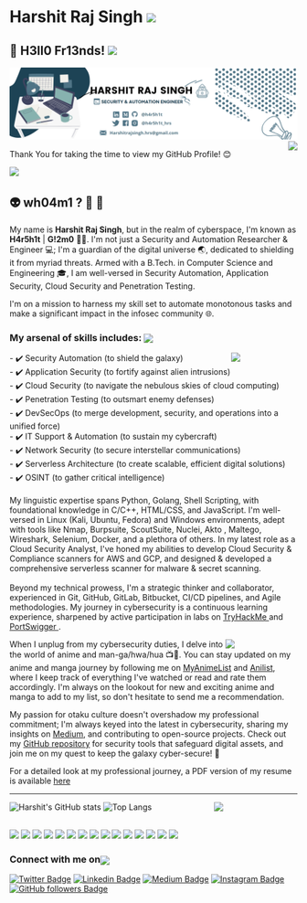 #  Harshit Raj Singh <img src="https://media.giphy.com/media/WUlplcMpOCEmTGBtBW/giphy.gif" width="50"></h1>

## 🤖 H3ll0 Fr13nds!  <img src="https://github.com/abhishekapk/abhishekapk/blob/master/Assests/Hi.gif" width="29px"> 

<!-- Banner Background -->
![Banner](image.png)
<img src="https://media.giphy.com/media/3pTZ5pUYLUHh6/giphy.gif" align="right">

Thank You for taking the time to view my GitHub Profile! 😊

![](https://komarev.com/ghpvc/?username=h4r5h1t&color=brightgreen)

## 👽 wh04m1 ? 🤔 💖
My name is **Harshit Raj Singh**, but in the realm of cyberspace, I'm known as **H4r5h1t** | **G!2m0** 👨‍💻. 
I'm not just a Security and Automation Researcher & Engineer 💻; I'm a guardian of the digital universe 🌏, dedicated to shielding it from myriad threats. Armed with a B.Tech. in Computer Science and Engineering 🎓, I am well-versed in Security Automation, Application Security, Cloud Security and Penetration Testing. 

I'm on a mission to harness my skill set to automate monotonous tasks and make a significant impact in the infosec community 🌐.

### My arsenal of skills includes: <img align='center' src = "https://media2.giphy.com/media/QssGEmpkyEOhBCb7e1/giphy.gif?cid=ecf05e47a0n3gi1bfqntqmob8g9aid1oyj2wr3ds3mg700bl&rid=giphy.gif" width = 33px> <br>
<p align="right"> <img src="https://media.giphy.com/media/JOLlBirHkuoVRPOMnZ/giphy.gif" width="23%" align="right"></p>
- ✔️ Security Automation (to shield the galaxy) <br>
- ✔️ Application Security (to fortify against alien intrusions) <br>
- ✔️ Cloud Security (to navigate the nebulous skies of cloud computing) <br>
- ✔️ Penetration Testing (to outsmart enemy defenses) <br>
- ✔️ DevSecOps (to merge development, security, and operations into a unified force) <br>
- ✔️ IT Support & Automation (to sustain my cybercraft) <br>
- ✔️ Network Security (to secure interstellar communications) <br>
- ✔️ Serverless Architecture (to create scalable, efficient digital solutions) <br>
- ✔️ OSINT (to gather critical intelligence) <br>
<br>
My linguistic expertise spans Python, Golang, Shell Scripting, with foundational knowledge in C/C++, HTML/CSS, and JavaScript. I'm well-versed in Linux (Kali, Ubuntu, Fedora) and Windows environments, adept with tools like Nmap, Burpsuite, ScoutSuite, Nuclei, Akto , Maltego, Wireshark, Selenium, Docker, and a plethora of others. 
In my latest role as a Cloud Security Analyst, I've honed my abilities to develop Cloud Security & Compliance scanners for AWS and GCP, and designed & developed a comprehensive serverless scanner for malware & secret scanning.
<br>
<br>
Beyond my technical prowess, I'm a strategic thinker and collaborator, experienced in Git, GitHub, GitLab, Bitbucket, CI/CD pipelines, and Agile methodologies. My journey in cybersecurity is a continuous learning experience, sharpened by active participation in labs on <a href="https://www.tryhackme.com/p/h4r5h1t.hrs"> TryHackMe </a> and <a href="https://portswigger.net/web-security/"> PortSwigger </a>.

<p align="right"> <img src="https://media.giphy.com/media/Sb7WSbjHFNIL6/giphy.gif" width="25%" align="right"> </p>

When I unplug from my cybersecurity duties, I delve into the world of anime and man-ga/hwa/hua 📺📖. 
You can stay updated on my anime and manga journey by following me on [MyAnimeList](https://myanimelist.net/profile/G12m0x19) and [Anilist](https://anilist.co/user/G12M0X19/), where I keep track of everything I've watched or read and rate them accordingly. I'm always on the lookout for new and exciting anime and manga to add to my list, so don't hesitate to send me a recommendation.

My passion for otaku culture doesn't overshadow my professional commitment; I'm always keyed into the latest in cybersecurity, sharing my insights on [Medium](https://h4r5h1t.medium.com/), and contributing to open-source projects.
Check out my [GitHub repository](https://github.com/h4r5h1t?tab=repositories) for security tools that safeguard digital assets, and join me on my quest to keep the galaxy cyber-secure! 🚀

For a detailed look at my professional journey, a PDF version of my resume is available [here](https://drive.google.com/file/d/1ATGBLJO-R0q4T6wRVj7smj_9oBb0bfKF/view?usp=sharing)

--------

<!-- <p align="left">
  <a href="https://github.com/h4r5h1t">
    <img src="https://github-readme-stats-sigma-five.vercel.app/api?username=h4r5h1t&count_private=true&theme=vision-friendly-dark&show_icons=true&include_all_commits=true" alt="Harshit's GitHub stats"  />
  </a>
  <img src="https://media.giphy.com/media/RbDKaczqWovIugyJmW/giphy.gif" width="25%"/>
  <img src="https://media.giphy.com/media/2IudUHdI075HL02Pkk/giphy.gif" width="25%" align="right"/>
  <img src="https://media.giphy.com/media/M9gbBd9nbDrOTu1Mqx/giphy.gif" width="30%" align="right"/>
  <a href="https://github.com/h4r5h1t">
    <img src="https://github-readme-stats-sigma-five.vercel.app/api/top-langs/?username=h4r5h1t&theme=vision-friendly-dark&card_width=445" alt="Top Langs" width="48.5%" />
  </a>
</p> -->

![Harshit's GitHub stats](https://github-readme-stats-sigma-five.vercel.app/api?username=h4r5h1t&count_private=true&theme=vision-friendly-dark&show_icons=true&include_all_commits=true)
<img src="https://media.giphy.com/media/M9gbBd9nbDrOTu1Mqx/giphy.gif" width="29%" align="right"/>
![Top Langs](https://github-readme-stats-sigma-five.vercel.app/api/top-langs/?username=h4r5h1t&theme=vision-friendly-dark&card_width=495)

<br>
<!-- Logos -->
  <div> 
    <img width = '33px'  src="https://cdn.worldvectorlogo.com/logos/python-5.svg"/>
    <img width = '57px'  src="https://cdn.worldvectorlogo.com/logos/golang-1.svg"/>
    <img width = '77px'  src="https://cdn.worldvectorlogo.com/logos/bash-1.svg"/> 
    <img width = '33px'  src="https://cdn.worldvectorlogo.com/logos/logo-javascript.svg"/>
    <img width = '30px'  src="https://cdn.worldvectorlogo.com/logos/html-1.svg"/>
    <img width = '30px'  src="https://cdn.worldvectorlogo.com/logos/css-3.svg"/>
    <img width = '33px'  src="https://cdn.worldvectorlogo.com/logos/c.svg"/>
    <img width = '53px'  src="https://cdn.worldvectorlogo.com/logos/aws-2.svg"/>
    <img width = '43px'  src="https://cdn.worldvectorlogo.com/logos/google-cloud-1.svg"/>
    <img width = '33px'  src="https://cdn.worldvectorlogo.com/logos/ubuntu-4.svg"/>
    <img width = '33px'  src="https://cdn.worldvectorlogo.com/logos/microsoft-windows-22.svg"/>
    <img width = '40px'  src="https://cdn.worldvectorlogo.com/logos/red-hat-1.svg"/> 
    <img width = '33px'  src="https://cdn.worldvectorlogo.com/logos/git-icon.svg"/>
    <img width = '40px'  src="https://cdn.worldvectorlogo.com/logos/docker-4.svg"/>
    <img width = '100px'  src="https://cdn.worldvectorlogo.com/logos/selenium-1.svg"/>
  </div>
  
### Connect with me on<img align='center' src='https://raw.githubusercontent.com/ShahriarShafin/ShahriarShafin/main/Assets/handshake.gif' width="100px">

[![Twitter Badge](https://img.shields.io/twitter/url?color=1ca0f1&label=%40h4r5h1t_hrs&logo=twitter&logoColor=1ca0f1&style=for-the-badge&url=https%3A%2F%2Ftwitter.com%2Fh4r5h1t_hrs)](https://twitter.com/h4r5h1t_hrs)
[![Linkedin Badge](https://img.shields.io/twitter/url?color=1ca0f1&label=h4r5h1t&logo=LinkedIn&logoColor=1ca0f1&style=for-the-badge&url=https%3A%2F%2Fwww.linkedin.com%2Fin%2Fh4r5h1t%2F)](https://www.linkedin.com/in/h4r5h1t/)
[![Medium Badge](https://img.shields.io/twitter/url?color=1ca0f1&label=@h4r5h1t&logo=Medium&logoColor=1ca0f1&style=for-the-badge&url=https://medium.com/@h4r5h1t)](https://medium.com/@h4r5h1t)
[![Instagram Badge](https://img.shields.io/twitter/url?color=1ca0f1&label=h4r5h1t.hrs&logo=Instagram&logoColor=1ca0f1&style=for-the-badge&url=https%3A%2F%2Fwww.instagram.com%2Fh4r5h1t.hrs%2F)](https://www.instagram.com/h4r5h1t.hrs/)
[![GitHub followers Badge](https://img.shields.io/twitter/url?color=1ca0f1&label=h4r5h1t&logo=github&logoColor=1ca0f1&style=for-the-badge&url=https%3A%2F%2Fgithub.com%2Fh4r5h1t%3Ftab%3Dfollowers)](https://github.com/h4r5h1t?tab=followers)
